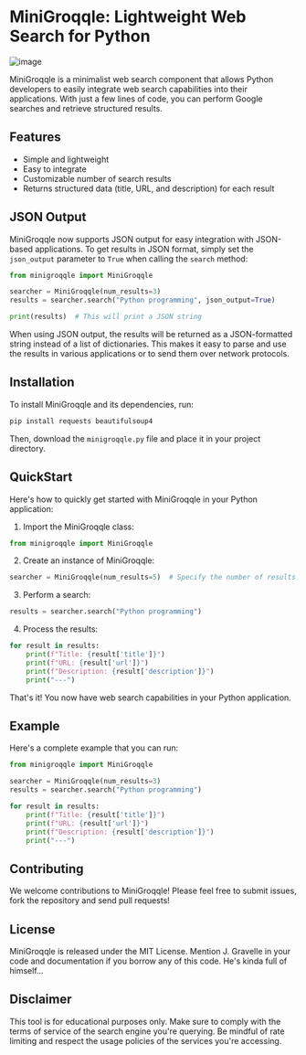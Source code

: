 # MiniGroqqle: Lightweight Web Search for Python
![image](https://github.com/user-attachments/assets/6f4ba625-7d9e-4383-b354-3c3c17b970e9)


MiniGroqqle is a minimalist web search component that allows Python developers to easily integrate web search capabilities into their applications. With just a few lines of code, you can perform Google searches and retrieve structured results.

## Features

- Simple and lightweight
- Easy to integrate
- Customizable number of search results
- Returns structured data (title, URL, and description) for each result

## JSON Output

MiniGroqqle now supports JSON output for easy integration with JSON-based applications. To get results in JSON format, simply set the `json_output` parameter to `True` when calling the `search` method:

```python
from minigroqqle import MiniGroqqle

searcher = MiniGroqqle(num_results=3)
results = searcher.search("Python programming", json_output=True)

print(results)  # This will print a JSON string
```

When using JSON output, the results will be returned as a JSON-formatted string instead of a list of dictionaries. This makes it easy to parse and use the results in various applications or to send them over network protocols.

## Installation

To install MiniGroqqle and its dependencies, run:

```bash
pip install requests beautifulsoup4
```

Then, download the `minigroqqle.py` file and place it in your project directory.

## QuickStart

Here's how to quickly get started with MiniGroqqle in your Python application:

1. Import the MiniGroqqle class:

```python
from minigroqqle import MiniGroqqle
```

2. Create an instance of MiniGroqqle:

```python
searcher = MiniGroqqle(num_results=5)  # Specify the number of results you want
```

3. Perform a search:

```python
results = searcher.search("Python programming")
```

4. Process the results:

```python
for result in results:
    print(f"Title: {result['title']}")
    print(f"URL: {result['url']}")
    print(f"Description: {result['description']}")
    print("---")
```

That's it! You now have web search capabilities in your Python application.

## Example

Here's a complete example that you can run:

```python
from minigroqqle import MiniGroqqle

searcher = MiniGroqqle(num_results=3)
results = searcher.search("Python programming")

for result in results:
    print(f"Title: {result['title']}")
    print(f"URL: {result['url']}")
    print(f"Description: {result['description']}")
    print("---")
```

## Contributing

We welcome contributions to MiniGroqqle! Please feel free to submit issues, fork the repository and send pull requests!

## License

MiniGroqqle is released under the MIT License. Mention J. Gravelle in your code and documentation if you borrow any of this code.  He's kinda full of himself...

## Disclaimer

This tool is for educational purposes only. Make sure to comply with the terms of service of the search engine you're querying. Be mindful of rate limiting and respect the usage policies of the services you're accessing.

